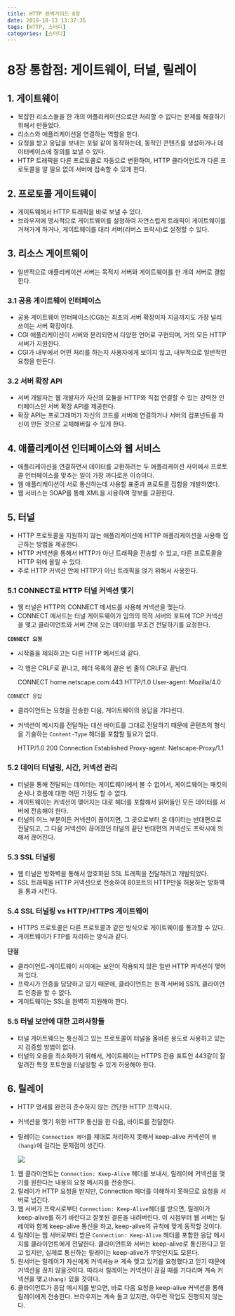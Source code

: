 ```yaml
---
title: HTTP 완벽가이드 8장
date: 2019-10-13 13:37:35
tags: [HTTP, 스터디]
categories: [스터디]
---
```

# 8장 통합점: 게이트웨이, 터널, 릴레이

## 1. 게이트웨이

- 복잡한 리소스들을 한 개의 어플리케이션으로만 처리할 수 없다는 문제를 해결하기 위해서 만들었다.
- 리소스와 애플리케이션을 연결하는 역할을 한다.
- 요청을 받고 응답을 보내는 포털 같이 동작하는데, 동적인 콘텐츠를 생성하거나 데이터베이스에 질의를 보낼 수 있다.
- HTTP 트래픽을 다른 프로토콜로 자동으로 변환하여, HTTP 클라이언트가 다른 프로토콜을 알 필요 없이 서버에 접속할 수 있게 한다.

## 2. 프로토콜 게이트웨이

- 게이트웨에서 HTTP 트래픽을 바로 보낼 수 있다.
- 브라우저에 명시적으로 게이트웨이를 설정하여 자연스럽게 트래픽이 게이트웨이를 거쳐가게 하거나, 게이트웨이를 대리 서버(리버스 프락시)로 설정할 수 있다.

## 3. 리소스 게이트웨이

- 일반적으로 애플리케이션 서버는 목적지 서버와 게이트웨이를 한 개의 서버로 결합한다.

### 3.1 공용 게이트웨이 인터페이스

- 공용 게이트웨이 인터페이스(CGI)는 최초의 서버 확장이자 지금까지도 가장 널리 쓰이는 서버 확장이다.
- CGI 애플리케이션이 서버와 분리되면서 다양한 언어로 구현되며, 거의 모든 HTTP서버가 지원한다.
- CGI가 내부에서 어떤 처리를 하는지 사용자에게 보이지 않고, 내부적으로 일반적인 요청을 만든다.

### 3.2 서버 확장 API

- 서버 개발자는 웹 개발자가 자신의 모듈을 HTTP와 직접 연결할 수 있는 강력한 인터페이스인 서버 확장 API를 제공한다.
- 확장 API는 프로그래머가 자신의 코드를 서버에 연결하거나 서버의 컴포넌트를 자신이 만든 것으로 교체해버릴 수 있게 한다.

## 4. 애플리케이션 인터페이스와 웹 서비스

- 애플리케이션을 연결하면서 데이터를 교환하려는 두 애플리케이션 사이에서 프로토콜 인터페이스를 맞추는 일이 가장 까다로운 이슈이다.
- 웹 애플리케이션이 서로 통신하는데 사용할 표준과 프로토콜 집합을 개발하였다.
- 웹 서비스는 SOAP를 통해 XML을 사용하여 정보를 교환한다.

## 5. 터널

- HTTP 프로토콜을 지원하지 않는 애플리케이션에 HTTP 애플리케이션을 사용해 접근하는 방법을 제공한다.
- HTTP 커넥션을 통해서 HTTP가 아닌 트래픽을 전송할 수 있고, 다른 프로토콜을 HTTP 위에 올릴 수 있다.
- 주로 HTTP 커넥션 안에 HTTP가 아닌 트래픽을 얹기 위해서 사용한다.

### 5.1 CONNECT로 HTTP 터널 커넥션 맺기

- 웹 터널은 HTTP의 CONNECT 메서드를 사용해 커넥션을 맺는다.
- CONNECT 메서드는 터널 게이트웨이가 임의의 목적 서버와 포트에 TCP 커넥션을 맺고 클라이언트와 서버 간에 오는 데이터를 무조건 전달하기를 요청한다.

**`CONNECT 요청`**

- 시작줄을 제외하고는 다른 HTTP 메서드와 같다.
- 각 행은 CRLF로 끝나고, 헤더 목록의 끝은 빈 줄의 CRLF로 끝난다.

    CONNECT home.netscape.com:443 HTTP/1.0
    User-agent: Mozilla/4.0

`CONNECT 응답`

- 클라이언트는 요청을 전송한 다음, 게이트웨이의 응답을 기다린다.
- 커넥션이 메시지를 전달하는 대신 바이트를 그대로 전달하기 때문에 콘텐츠의 형식을 기술하는 `Content-Type` 헤더를 포함할 필요가 없다.

    HTTP/1.0 200 Connection Established
    Proxy-agent: Netscape-Proxy/1.1

### 5.2 데이터 터널링, 시간, 커넥션 관리

- 터널을 통해 전달되는 데이터는 게이트웨이에서 볼 수 없어서, 게이트웨이는 패킷의 순서나 흐름에 대한 어떤 가정도 할 수 없다.
- 게이트웨이는 커넥션이 맺어지는 대로 헤더를 포함해서 읽어들인 모든 데이터를 서버에 전송해야 한다.
- 터널의 어느 부분이든 커넥션이 끊어지면, 그 곳으로부터 온 데이터는 반대편으로 전달되고, 그 다음 커넥션이 끊어졌던 터널의 끝단 반대편의 커넥션도 프락시에 의해서 끊어진다.

### 5.3 SSL 터널링

- 웹 터널은 방화벽을 통해서 암호화된 SSL 트래픽을 전달하려고 개발되었다.
- SSL 트래픽을 HTTP 커넥션으로 전송하여 80포트의 HTTP만을 허용하는 방화벽을 통과 시킨다.

### 5.4 SSL 터널링 vs HTTP/HTTPS 게이트웨이

- HTTPS 프로토콜은 다른 프로토콜과 같은 방식으로 게이트웨이를 통과할 수 있다.
- 게이트웨이가 FTP를 처리하는 방식과 같다.

**단점**

- 클라이언트-게이트웨이 사이에는 보안이 적용되지 않은 일반 HTTP 커넥션이 맺어져 있다.
- 프락시가 인증을 담당하고 있기 때문에, 클라이언트는 원격 서버에 SS?L 클라이언트 인증을 할 수 없다.
- 게이트웨이는 SSL을 완벽히 지원해야 한다.

### 5.5 터널 보안에 대한 고려사항들

- 터널 게이트웨으는 통신하고 있는 프로토콜이 터널을 올바른 용도로 사용하고 있는지 검증할 방법이 없다.
- 터널의 오용을 최소화하기 위해서, 게이트웨이는 HTTPS 전용 포트인 443같이 잘 알려진 특정 포트만을 터널링할 수 있게 허용해야 한다.

## 6. 릴레이

- HTTP 명세를 완전히 준수하지 않는 간단한 HTTP 프락시다.
- 커넥션을 맺기 위한 HTTP 통신을 한 다음, 바이트를 전달한다.
- 릴레이는 `Connection 헤더`를 제대로 처리하지 못해서 keep-alive 커넥션이 `행(hang)`에 걸리는 문제점이 생긴다.

    ![](/images/http-guide-chap8.png)

1. 웹 클라이언트는 `Connection: Keep-Alive` 헤더를 보내서, 릴레이에 커넥션을 맺기를 원한다는 내용의 요청 메시지를 전송한다.
2. 릴레이가 HTTP 요청을 받지만, Connection 헤더를 이해하지 못하므로 요청을 서버로 넘긴다.
3. 웹 서버가 프락시로부터 `Connection: Keep-Alive`헤더를 받으면, 릴레이가 keep-alive를 하기 바란다고 잘못된 결론을 내려버린다.  이 시점부터 웹 서버는 릴레이와 함께 keep-alive 통신을 하고, keep-alive의 규칙에 맞게 동작할 것이다.
4. 릴레이는 웹 서버로부터 받은 `Connection: Keep-Alive` 헤더를 포함한 응답 메시지를 클라이언트에게 전달한다. 클라이언트와 서버는 keep-alive로 통신한다고 믿고 있지만, 실제로 통신하는 릴레이는 keep-alive가 무엇인지도 모른다.
5. 원서버는 릴레이가 자신에게 커넥셔능ㄹ 계속 맺고 있기를 요청했다고 믿기 때문에 커넥션을 끊지 않을것이다. 따라서 릴레이는 커넥션이 끊길 때를 기다리며 계속 커넥션을 맺고`(hang)` 있을 것이다.
6. 클라이언트가 응답 메시지를 받으면, 바로 다음 요청을 keep-alive 커넥션을 통해 릴레이에게 전송한다. 브라우저는 계속 돌고 있지만, 아무런 작업도 진행되지 않는다.